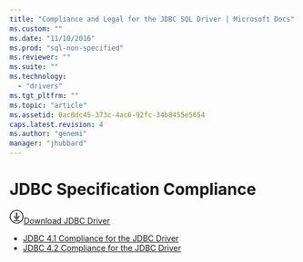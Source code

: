 ```yaml
---
title: "Compliance and Legal for the JDBC SQL Driver | Microsoft Docs"
ms.custom: ""
ms.date: "11/10/2016"
ms.prod: "sql-non-specified"
ms.reviewer: ""
ms.suite: ""
ms.technology: 
  - "drivers"
ms.tgt_pltfrm: ""
ms.topic: "article"
ms.assetid: 0ac8dc45-373c-4ac6-92fc-34b8455e5654
caps.latest.revision: 4
ms.author: "genemi"
manager: "jhubbard"
---
```

# JDBC Specification Compliance
![Download](../../ssdt/media/download.png)[Download JDBC Driver](http://go.microsoft.com/fwlink/?LinkId=245496)

* [JDBC 4.1 Compliance for the JDBC Driver](../../connect/jdbc/jdbc-4.1-compliance-for-the-jdbc-driver.md)
* [JDBC 4.2 Compliance for the JDBC Driver](../../connect/jdbc/jdbc-4.1-compliance-for-the-jdbc-driver.md)